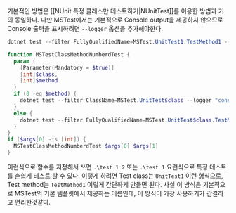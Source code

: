 기본적인 방법은 [[NUnit 특정 클래스만 테스트하기|NUnitTest]]를 이용한 방법과 거의 동일하다. 다만 MSTest에서는 기본적으로 Console output을 제공하지 않으므로 Console 출력을 표시하려면 `--logger` 옵션을 추가해야한다.
```powershell
dotnet test --filter FullyQualifiedName=MSTest.UnitTest1.TestMethod1 --logger "console;verbosity=detailed"
```

```powershell
function MSTestClassMethodNumberdTest {
  param (
    [Parameter(Mandatory = $true)]
    [int]$class,
    [int]$method
  )
  if (0 -eq $method) {
    dotnet test --filter ClassName=MSTest.UnitTest$class --logger "console;verbosity=detailed"   
  }
  else {
    dotnet test --filter FullyQualifiedName=MSTest.UnitTest$class.TestMethod$method --logger "console;verbosity=detailed"   
  }
}
if ($args[0] -is [int]) {
  MSTestClassMethodNumberdTest $args[0] $args[1]
} 
```
이런식으로 함수를 지정해서 쓰면 `.\test 1 2` 또는 `.\test 1` 요런식으로 특정 테스트를 손쉽게 테스트 할 수 있다. 
이렇게 하려면 Test class는 `UnitTest1` 이런 형식으로, Test method는 `TestMethod1` 이렇게 간단하게 만들면 된다. 사실 이 방식은 기본적으로 MSTest의 기본 템플릿에서 제공하는 이름인데, 이 방식이 가장 사용하기가 간결하고 편리한것같다. 